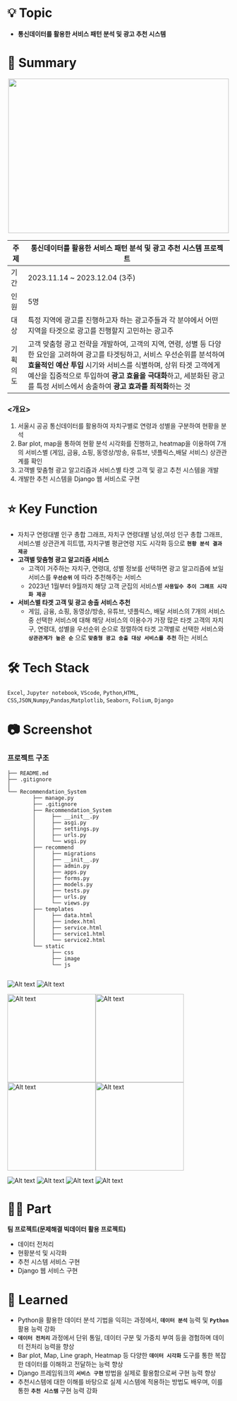 

# 💡 Topic

- **통신데이터를 활용한 서비스 패턴 분석 및 광고 추천 시스템**

# 📝 Summary

<p align="center">
  <img src="https://raw.githubusercontent.com/devgusdl/Semi_Project/main/data/video.gif" width="500" height="350">
</p>

|주제|통신데이터를 활용한 서비스 패턴 분석 및 광고 추천 시스템 프로젝트|
|---|---|
|기간|2023.11.14 ~ 2023.12.04 (3주)|
|인원|5명|
|대상|특정 지역에 광고를 진행하고자 하는 광고주들과 각 분야에서 어떤 지역을 타겟으로 광고를 진행할지 고민하는 광고주|
|기획의도|고객 맞춤형 광고 전략을 개발하여, 고객의 지역, 연령, 성별 등 다양한 요인을 고려하여 광고를 타겟팅하고, 서비스 우선순위를 분석하여 **효율적인 예산 투입** 시기와 서비스를 식별하며, 상위 타겟 고객에게 예산을 집중적으로 투입하여 **광고 효율을 극대화**하고, 세분화된 광고를 특정 서비스에서 송출하여 **광고 효과를 최적화**하는 것|

### <개요>
1. 서울시 공공 통신데이터를 활용하여 자치구별로 연령과 성별을 구분하여 현황을 분석
2. Bar plot, map을 통하여 현황 분석 시각화를 진행하고, heatmap을 이용하여 7개의 서비스별 (게임, 금융, 쇼핑, 동영상/방송, 유튜브, 넷플릭스,배달 서비스) 상관관계를 확인
3. 고객별 맞춤형 광고 알고리즘과 서비스별 타겟 고객 및 광고 추천 시스템을 개발
4. 개발한 추천 시스템을 Django 웹 서비스로 구현


# ⭐️ Key Function

- 자치구 연령대별 인구 총합 그래프, 자치구 연령대별 남성,여성 인구 총합 그래프, 서비스별 상관관계 히트맵, 자치구별 평균연령 지도 시각화 등으로 **`현황 분석 결과 제공`**
- **고객별 맞춤형 광고 알고리즘 서비스**
  - 고객이 거주하는 자치구, 연령대, 성별 정보를 선택하면 광고 알고리즘에 보일 서비스를 **`우선순위`** 에 따라 추천해주는 서비스
  - 2023년 1월부터 9월까지 해당 고객 군집의 서비스별 **`사용일수 추이 그래프 시각화 제공`**
- **서비스별 타겟 고객 및 광고 송출 서비스 추천**
  - 게임, 금융, 쇼핑, 동영상/방송, 유튜브, 넷플릭스, 배달 서비스의 7개의 서비스 중 선택한 서비스에 대해 해당 서비스의 이용수가 가장 많은 타겟 고객의 자치구, 연령대, 성별을 우선순위 순으로 정렬하여 타겟 고객별로 선택한 서비스와 **`상관관계가 높은 순`** 으로 **`맞춤형 광고 송출 대상 서비스를 추천`** 하는 서비스


# 🛠 Tech Stack 


`Excel`, `Jupyter notebook`, `VScode`, `Python`,`HTML`, `CSS`,`JSON`,`Numpy`,`Pandas`,`Matplotlib`, `Seaborn`, `Folium`, `Django`


# 📷 Screenshot

### 프로젝트 구조

```
├── README.md
├── .gitignore
│
└── Recommendation_System
        ├── manage.py
        ├── .gitignore
        ├── Recommendation_System
        │     ├── __init__.py
        │     ├── asgi.py
        │     ├── settings.py
        │     ├── urls.py
        │     └── wsgi.py
        ├── recommend
        │     ├── migrations
        │     ├── __init__.py
        │     ├── admin.py
        │     ├── apps.py
        │     ├── forms.py
        │     ├── models.py
        │     ├── tests.py
        │     ├── urls.py
        │     └── views.py
        ├── templates
        │     ├── data.html
        │     ├── index.html
        │     ├── service.html
        │     ├── service1.html
        │     └── service2.html
        └── static
              ├── css
              ├── image
              └── js
        
```


<img src="data/image/1.JPG" alt="Alt text"/>
  
<img src="data/image/2.JPG" alt="Alt text"/>


<img src="data/image/image-5.png" alt="Alt text" style="width: 200px; height: auto;" /><img src="data/image/image-6.png" alt="Alt text" style="width: 200px; height: auto;" />
<img src="data/image/image-7.png" alt="Alt text" style="width: 200px; height: auto;" /><img src="data/image/image-8.png" alt="Alt text" style="width: 200px; height: auto;" />



<img src="data/image/6.JPG" alt="Alt text"/>
<img src="data/image/7.JPG" alt="Alt text"/>

<img src="data/image/8.JPG" alt="Alt text"/>
<img src="data/image/9.JPG" alt="Alt text"/>

# 🤚🏻 Part

**팀 프로젝트(문제해결 빅데이터 활용 프로젝트)**
- 데이터 전처리
- 현황분석 및 시각화
- 추천 시스템 서비스 구현
- Django 웹 서비스 구현

# 🤔 Learned

- Python을 활용한 데이터 분석 기법을 익히는 과정에서, **`데이터 분석`** 능력 및 **`Python`** 활용 능력 강화
- **`데이터 전처리`** 과정에서 단위 통일, 데이터 구분 및 가중치 부여 등을 경험하며 데이터 전처리 능력을 향상
- Bar plot, Map, Line graph, Heatmap 등 다양한 **`데이터 시각화`** 도구를 통한 복잡한 데이터를 이해하고 전달하는 능력 향상
- Django 프레임워크의 **`서비스 구현`** 방법을 실제로 활용함으로써 구현 능력 향상
- 추천시스템에 대한 이해를 바탕으로 실제 시스템에 적용하는 방법도 배우며, 이를 통한 **`추천 시스템`** 구현 능력 강화


